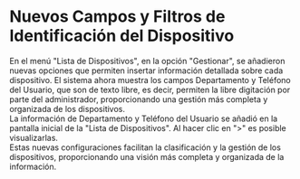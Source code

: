 # Nuevos Campos y Filtros de Identificación del Dispositivo

En el menú "Lista de Dispositivos", en la opción "Gestionar", se añadieron nuevas opciones que permiten insertar información detallada sobre cada dispositivo. El sistema ahora muestra los campos Departamento y Teléfono del Usuario, que son de texto libre, es decir, permiten la libre digitación por parte del administrador, proporcionando una gestión más completa y organizada de los dispositivos.\
La información de Departamento y Teléfono del Usuario se añadió en la pantalla inicial de la "Lista de Dispositivos". Al hacer clic en ">" es posible visualizarlas.\
Estas nuevas configuraciones facilitan la clasificación y la gestión de los dispositivos, proporcionando una visión más completa y organizada de la información.

